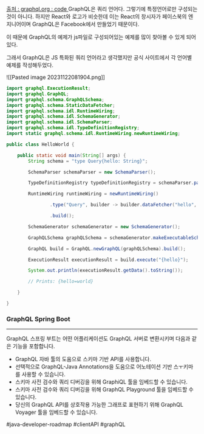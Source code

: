 [출처 : graphql.org : code ](https://graphql.org/code/)
GraphQL은 쿼리 언어다. 그렇기에 특정언어로만 구성되는 것이 아니다.
하지만 React와 로고가 비슷한데 이는 React의 창시자가 페이스북의 엔지니어이며 GraphQL은 Facebook에서 만들었기 때문이다.

이 때문에 GraphQL의 예제가 js파일로 구성되어있는 예제를 많이 찾아볼 수 있게 되어있다. 

그래서 GraphQL은 JS 특화된 쿼리 언어라고 생각했지만 공식 사이트에서 각 언어별 예제를 작성해두었다.

![[Pasted image 20231122081904.png]]

```java
import graphql.ExecutionResult;
import graphql.GraphQL;
import graphql.schema.GraphQLSchema;
import graphql.schema.StaticDataFetcher;
import graphql.schema.idl.RuntimeWiring;
import graphql.schema.idl.SchemaGenerator;
import graphql.schema.idl.SchemaParser;
import graphql.schema.idl.TypeDefinitionRegistry;
import static graphql.schema.idl.RuntimeWiring.newRuntimeWiring;

public class HelloWorld {

    public static void main(String[] args) {
        String schema = "type Query{hello: String}";

        SchemaParser schemaParser = new SchemaParser();

        TypeDefinitionRegistry typeDefinitionRegistry = schemaParser.parse(schema);

        RuntimeWiring runtimeWiring = newRuntimeWiring()

                .type("Query", builder -> builder.dataFetcher("hello", new StaticDataFetcher("world")))

                .build();

        SchemaGenerator schemaGenerator = new SchemaGenerator();

        GraphQLSchema graphQLSchema = schemaGenerator.makeExecutableSchema(typeDefinitionRegistry, runtimeWiring);

        GraphQL build = GraphQL.newGraphQL(graphQLSchema).build();

        ExecutionResult executionResult = build.execute("{hello}");

        System.out.println(executionResult.getData().toString());

        // Prints: {hello=world}

    }

}
```


### GraphQL Spring Boot
---
GraphQL 스프링 부트는 어떤 어플리케이션도 GraphQL 서버로 변환시키며 다음과 같은 기능을 포함합니다.
- GraphQL 자바 툴의 도움으로 스키마 기반 API를 사용합니다.
- 선택적으로 GraphQL-Java Annotations을 도움으로 어노테이션 기반 스ㅜ키마를 사용할 수 있습니다.
- 스키마 사전 검수와 쿼리 디버깅을 위해 GraphiQL 툴을 임베드할 수 있습니다.
- 스키마 사전 검수와 쿼리 디버깅을 위해 GraphQL Playground 툴을 임베드할 수 있습니다.
- 당신의 GraphQL API를 상호작용 가능한 그래프로 표현하기 위해 GraphQL Voyager 툴을 임베드할 수 있습니다.

#java-developer-roadmap 
#clientAPI
#graphQL 
